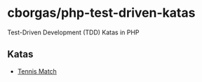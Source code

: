 # cborgas/php-test-driven-katas

Test-Driven Development (TDD) Katas in PHP

## Katas
- [Tennis Match](src/PHPTestDrivenKatas/TennisMatch)